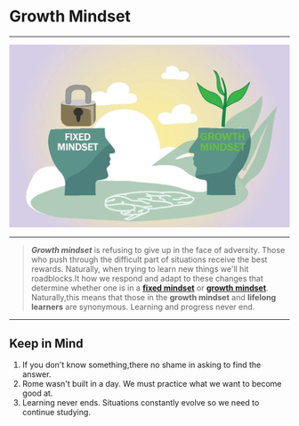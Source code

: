 # Growth Mindset

***

![Growth Mindset](./0.png)

***

>***Growth mindset*** is refusing to give up in the face of adversity. Those who push through the difficult part of situations receive the best rewards. Naturally, when trying to learn new things we'll hit roadblocks.It how we respond and adapt to these changes that determine whether one is in a **[fixed mindset](https://tophat.com/glossary/f/fixed-mindset/ "People who see their qualities as fixed traits that cannot change.")** or **[growth mindset](https://tophat.com/glossary/g/growth-mindset/ "People who believe that their success depends on time and effort")**. Naturally,this means that those in the **growth mindset** and **lifelong learners** are synonymous. Learning and progress never end.

***

## Keep in Mind

1. If you don't know something,there no shame in asking to find the answer.
1. Rome wasn't built in a day. We must practice what we want to become good at.
1. Learning never ends. Situations constantly evolve so we need to continue studying.
